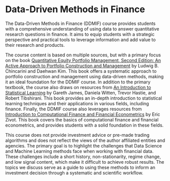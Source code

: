 # Data-Driven Methods in Finance

The Data-Driven Methods in Finance (DDMIF) course provides students with a comprehensive understanding of using data to answer quantitative research questions in finance. It aims to equip students with a strategic perspective and practical tools to leverage information and add value to their research and products. 

The course content is based on multiple sources, but with a primary focus on the book [Quantitative Equity Portfolio Management, Second Edition: An Active Approach to Portfolio Construction and Management](https://www.amazon.com/Quantitative-Equity-Portfolio-Management-Second/dp/1264268920) by Ludwig B. Chincarini and Daehwan Kim. This book offers a systematic approach to portfolio construction and management using data-driven methods, making it an ideal foundation for the DDMIF course.
In addition to the primary textbook, the course also draws on resources from [An Introduction to Statistical Learning](https://www.amazon.com/Introduction-Statistical-Learning-Applications-Statistics/dp/1071614177/ref=sr_1_1?crid=1YYMKPXF419FM&keywords=An+Introduction+to+Statistical+Learning&qid=1675135896&s=books&sprefix=an+introduction+to+statistical+learning%2Cstripbooks%2C718&sr=1-1) by Gareth James, Daniela Witten, Trevor Hastie, and Robert Tibshirani. This book provides an in-depth introduction to statistical learning techniques and their applications in various fields, including finance.
Finally, the DDMIF course also leverages resources from [Introduction to Computational Finance and Financial Econometrics](https://bookdown.org/compfinezbook/introcompfinr/) by Eric Zivot. This book covers the basics of computational finance and financial econometrics, and provides students with a solid foundation in these fields.

This course does not provide investment advice or pre-made trading algorithms and does not reflect the views of the author affiliated entities and agencies. The primary goal is to highlight the challenges that Data Science and Machine Learning methods face when working with financial data. These challenges include a short history, non-stationarity, regime change, and low signal content, which make it difficult to achieve robust results. The topics we discuss serve as a guide to using these methods to inform an investment decision through a systematic and scientific workflow.
